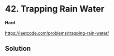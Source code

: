 # 42. Trapping Rain Water

#### Hard

https://leetcode.com/problems/trapping-rain-water/

## Solution
